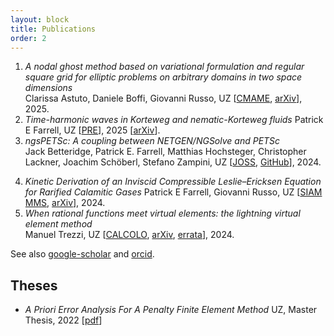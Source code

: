 ```yaml
---
layout: block
title: Publications
order: 2
---
```

  

  1. _A nodal ghost method based on variational formulation and regular square grid for elliptic problems on arbitrary domains in two space dimensions_  
Clarissa Astuto, Daniele Boffi, Giovanni Russo, UZ
[[CMAME](https://doi.org/10.1016/j.cma.2025.118041), [arXiv](https://arxiv.org/abs/2402.04048)], 2025.
  2. _Time-harmonic waves in Korteweg and nematic-Korteweg fluids_ 
Patrick E Farrell, UZ
[[PRE](https://doi.org/10.1103/PhysRevE.111.035413)], 2025 [[arXiv](https://arxiv.org/abs/2411.13354)].
  3. _ngsPETSc: A coupling between NETGEN/NGSolve and PETSc_  
Jack Betteridge, Patrick E. Farrell, Matthias Hochsteger, Christopher Lackner, Joachim Schöberl, Stefano Zampini, UZ
[[JOSS](https://doi.org/10.21105/joss.07359), [GitHub](https://github.com/NGSolve/ngsPETSc)], 2024.
<!--more-->
  4. _Kinetic Derivation of an Inviscid Compressible Leslie–Ericksen Equation for Rarified Calamitic Gases_ 
Patrick E Farrell, Giovanni Russo, UZ
[[SIAM MMS](https://doi.org/10.1137/24M1630529), [arXiv](https://arxiv.org/abs/2312.15210)], 2024.
  5. _When rational functions meet virtual elements: the lightning virtual element method_  
Manuel Trezzi, UZ
[[CALCOLO](https://doi.org/10.1007/s10092-024-00585-1), [arXiv](https://arxiv.org/pdf/2308.03560), [errata](https://www.uzerbinati.eu/assets/notes/erratalightningvem.pdf)], 2024.

See also 
[google-scholar](https://scholar.google.es/citations?user=bLUNjmgAAAAJ&hl=it)
and
[orcid](https://orcid.org/0000-0002-2577-1106).

Theses
------------
  * _A Priori Error Analysis For A Penalty Finite Element Method_
UZ,  Master Thesis, 2022 [[pdf](https://repository.kaust.edu.sa/server/api/core/bitstreams/3c4a3b78-6d33-4aa7-9548-e7fda3a9bd73/content)]
